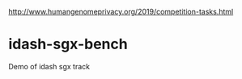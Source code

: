 http://www.humangenomeprivacy.org/2019/competition-tasks.html

# idash-sgx-bench
Demo of idash sgx track
